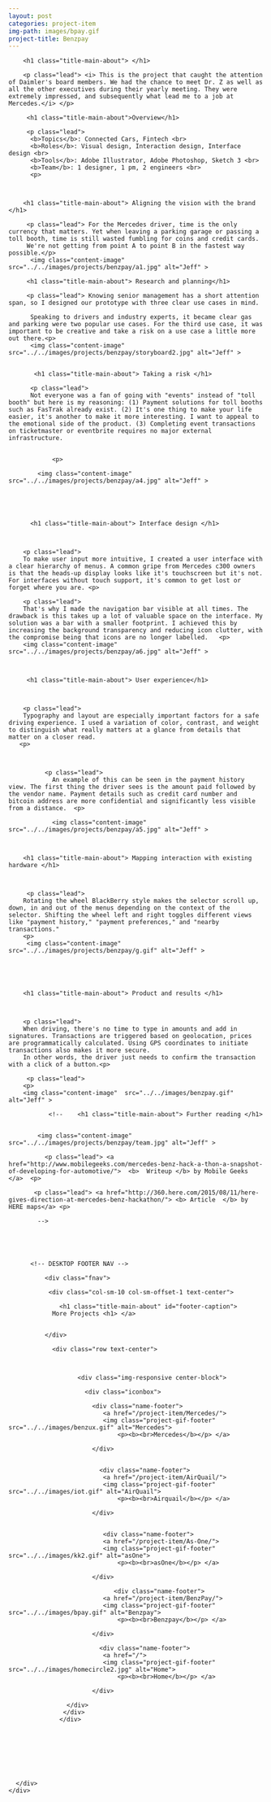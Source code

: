 ```yaml
---
layout: post
categories: project-item
img-path: images/bpay.gif
project-title: Benzpay
---
```



<div class="container">
  <div class="description"> 
    <div class="row text-left">
      <div class="col-sm-10 col-sm-offset-1">

        <h1 class="title-main-about"> </h1>

        <p class="lead"> <i> This is the project that caught the attention of Daimler's board members. We had the chance to meet Dr. Z as well as all the other executives during their yearly meeting. They were extremely impressed, and subsequently what lead me to a job at Mercedes.</i> </p>

         <h1 class="title-main-about">Overview</h1>

         <p class="lead"> 
          <b>Topics</b>: Connected Cars, Fintech <br>
          <b>Roles</b>: Visual design, Interaction design, Interface design <br>
          <b>Tools</b>: Adobe Illustrator, Adobe Photoshop, Sketch 3 <br>
          <b>Team</b>: 1 designer, 1 pm, 2 engineers <br>
          <p>
         
         

        <h1 class="title-main-about"> Aligning the vision with the brand </h1>

         <p class="lead"> For the Mercedes driver, time is the only currency that matters. Yet when leaving a parking garage or passing a toll booth, time is still wasted fumbling for coins and credit cards.
         We're not getting from point A to point B in the fastest way possible.</p>
          <img class="content-image"  src="../../images/projects/benzpay/a1.jpg" alt="Jeff" >

         <h1 class="title-main-about"> Research and planning</h1>

         <p class="lead"> Knowing senior management has a short attention span, so I designed our prototype with three clear use cases in mind. 
      
          Speaking to drivers and industry experts, it became clear gas and parking were two popular use cases. For the third use case, it was important to be creative and take a risk on a use case a little more out there.<p>
          <img class="content-image"  src="../../images/projects/benzpay/storyboard2.jpg" alt="Jeff" >

      
           <h1 class="title-main-about"> Taking a risk </h1>

          <p class="lead">
          Not everyone was a fan of going with "events" instead of "toll booth" but here is my reasoning: (1) Payment solutions for toll booths such as FasTrak already exist. (2) It's one thing to make your life easier, it's another to make it more interesting. I want to appeal to the emotional side of the product. (3) Completing event transactions on ticketmaster or eventbrite requires no major external infrastructure.


                <p>

            <img class="content-image"  src="../../images/projects/benzpay/a4.jpg" alt="Jeff" >


       

       
          <h1 class="title-main-about"> Interface design </h1>    

        

        <p class="lead">  
        To make user input more intuitive, I created a user interface with a clear hierarchy of menus. A common gripe from Mercedes c300 owners is that the heads-up display looks like it's touchscreen but it's not. For interfaces without touch support, it's common to get lost or forget where you are. <p>

        <p class="lead">  
        That's why I made the navigation bar visible at all times. The drawback is this takes up a lot of valuable space on the interface. My solution was a bar with a smaller footprint. I achieved this by increasing the background transparency and reducing icon clutter, with the compromise being that icons are no longer labelled.   <p>
        <img class="content-image" src="../../images/projects/benzpay/a6.jpg" alt="Jeff" >



         <h1 class="title-main-about"> User experience</h1>    

         

        <p class="lead">  
        Typography and layout are especially important factors for a safe driving experience. I used a variation of color, contrast, and weight to distinguish what really matters at a glance from details that matter on a closer read. 
       <p>

            

              <p class="lead"> 
                An example of this can be seen in the payment history view. The first thing the driver sees is the amount paid followed by the vendor name. Payment details such as credit card number and bitcoin address are more confidential and significantly less visible from a distance.  <p>

                <img class="content-image"  src="../../images/projects/benzpay/a5.jpg" alt="Jeff" >



        <h1 class="title-main-about"> Mapping interaction with existing hardware </h1>   

           

         <p class="lead">
        Rotating the wheel BlackBerry style makes the selector scroll up, down, in and out of the menus depending on the context of the selector. Shifting the wheel left and right toggles different views like "payment history," "payment preferences," and "nearby transactions."
        <p>
         <img class="content-image" src="../../images/projects/benzpay/g.gif" alt="Jeff" >



      

        <h1 class="title-main-about"> Product and results </h1> 

         

        <p class="lead">  
        When driving, there's no time to type in amounts and add in signatures. Transactions are triggered based on geolocation, prices are programmatically calculated. Using GPS coordinates to initiate transactions also makes it more secure.
        In other words, the driver just needs to confirm the transaction with a click of a button.<p>

         <p class="lead"> 
        <p>
        <img class="content-image"  src="../../images/benzpay.gif" alt="Jeff" >    

   

       
        
          



      
       

      

<!-- 
        <h1 class="title-main-about"> Demo video </h1>  

         <p class="lead"> <a href="https://www.crunchbase.com/person/yashad-kulkarni#/entity"> 

          <b> Yashad </b>from TechCrunch </a>filmed this video for us.

           <div class="embed-responsive embed-responsive-16by9">
                      <iframe class="embed-responsive-item" src="https://player.vimeo.com/video/132971331"></iframe>
                  </div>
 -->
               <!--    <h1 class="title-main-about"> Further reading </h1>  

           
            <img class="content-image"  src="../../images/projects/benzpay/team.jpg" alt="Jeff" >

              <p class="lead"> <a href="http://www.mobilegeeks.com/mercedes-benz-hack-a-thon-a-snapshot-of-developing-for-automotive/">  <b>  Writeup </b> by Mobile Geeks </a>  <p>

           <p class="lead"> <a href="http://360.here.com/2015/08/11/here-gives-direction-at-mercedes-benz-hackathon/"> <b> Article  </b> by HERE maps</a> <p>

            -->



    

          <!-- DESKTOP FOOTER NAV -->

              <div class="fnav">

               <div class="col-sm-10 col-sm-offset-1 text-center">
        
                  <h1 class="title-main-about" id="footer-caption">
                More Projects <h1> </a>
            
               
              </div>

                <div class="row text-center">



                       <div class="img-responsive center-block">
              
                         <div class="iconbox">
                  
                           <div class="name-footer">
                              <a href="/project-item/Mercedes/">
                              <img class="project-gif-footer" src="../../images/benzux.gif" alt="Mercedes">
                                  <p><b><br>Mercedes</b></p> </a>
                         
                           </div>
       
                          
                             <div class="name-footer">
                              <a href="/project-item/AirQuail/">
                              <img class="project-gif-footer" src="../../images/iot.gif" alt="AirQuail">
                                  <p><b><br>Airquail</b></p> </a>
                      
                           </div>


                              <div class="name-footer">
                              <a href="/project-item/As-One/">
                              <img class="project-gif-footer" src="../../images/kk2.gif" alt="asOne">
                                  <p><b><br>asOne</b></p> </a>
                     
                           </div>

                                 <div class="name-footer">
                              <a href="/project-item/BenzPay/">
                              <img class="project-gif-footer" src="../../images/bpay.gif" alt="Benzpay">
                                  <p><b><br>Benzpay</b></p> </a>
                         
                           </div>
       
                          
                            
<!-- 
                            <div class="name-footer">
                              <a href="/project-item/More-Projects/">
                              <img class="project-gif-footer" src="../../images/kk1.gif" alt="Other">
                                  <p><b><br>More</b></p> </a>
                     
                           </div> -->

                             <div class="name-footer">
                              <a href="/">
                              <img class="project-gif-footer" src="../../images/homecircle2.jpg" alt="Home">
                                  <p><b><br>Home</b></p> </a>
                     
                           </div>

                    </div> 
                   </div>
                  </div>


            
                 

         


      </div>
    </div>
  </div>
</div>